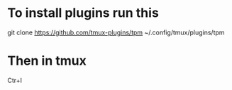 # To install plugins run this
git clone https://github.com/tmux-plugins/tpm ~/.config/tmux/plugins/tpm
# Then in tmux 
Ctr+I


